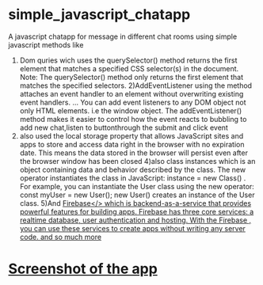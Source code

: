 # simple_javascript_chatapp
A javascript chatapp for message in different chat rooms
using simple javascript methods like 
1) Dom quries wich uses the querySelector() method returns the first element that matches a specified CSS selector(s) in the document. Note: The querySelector() method only returns the first element that matches the specified selectors.
2)AddEventListener using the method attaches an event handler to an element without overwriting existing event handlers. ... You can add event listeners to any DOM object not only HTML elements. i.e the window object. The addEventListener() method makes it easier to control how the event reacts to bubbling to add new chat,listen to buttonthrough the submit and click event 
3) also used the local storage property that allows JavaScript sites and apps to store and access data right in the browser with no expiration date. This means the data stored in the browser will persist even after the browser window has been closed
4)also class instances which is an object containing data and behavior described by the class. The new operator instantiates the class in JavaScript: instance = new Class() . For example, you can instantiate the User class using the new operator: const myUser = new User(); new User() creates an instance of the User class.
5)And <a href="https://firebase.google.com/">Firebase</> which is backend-as-a-service that provides powerful features for building apps. Firebase has three core services: a realtime database, user authentication and hosting. With the Firebase , you can use these services to create apps without writing any server code. and so much more 
  
  <h1>Screenshot of the app</h1>
